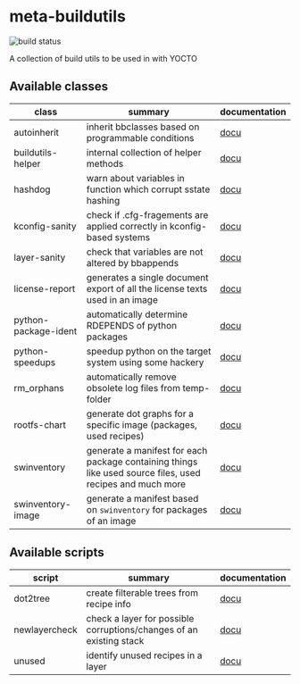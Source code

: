 # meta-buildutils

![build status](https://github.com/priv-kweihmann/meta-buildutils/workflows/push/badge.svg)

A collection of build utils to be used in with YOCTO

## Available classes

| class                | summary                                                                                                   | documentation                        |
| -------------------- | --------------------------------------------------------------------------------------------------------- | ------------------------------------ |
| autoinherit          | inherit bbclasses based on programmable conditions                                                        | [docu](docs/autoinherit.md)          |
| buildutils-helper    | internal collection of helper methods                                                                     | [docu](docs/buildutils-helper.md)    |
| hashdog              | warn about variables in function which corrupt sstate hashing                                             | [docu](docs/hashdog.md)              |
| kconfig-sanity       | check if .cfg-fragements are applied correctly in kconfig-based systems                                   | [docu](docs/kconfig-sanity.md)       |
| layer-sanity         | check that variables are not altered by bbappends                                                         | [docu](docs/layer-sanity.md)         |
| license-report       | generates a single document export of all the license texts used in an image                              | [docu](docs/license_report.md)       |
| python-package-ident | automatically determine RDEPENDS of python packages                                                       | [docu](docs/python-package-ident.md) |
| python-speedups      | speedup python on the target system using some hackery                                                    | [docu](docs/python-speedups.md)      |
| rm_orphans           | automatically remove obsolete log files from temp-folder                                                  | [docu](docs/rm_orphans.md)           |
| rootfs-chart         | generate dot graphs for a specific image (packages, used recipes)                                         | [docu](docs/rootfs-chart.md)         |
| swinventory          | generate a manifest for each package containing things like used source files, used recipes and much more | [docu](docs/swinventory.md)          |
| swinventory-image    | generate a manifest based on `swinventory` for packages of an image                                       | [docu](docs/swinventory-image.md)    |

## Available scripts

| script        | summary                                                             | documentation                         |
| ------------- | ------------------------------------------------------------------- | ------------------------------------- |
| dot2tree      | create filterable trees from recipe info                            | [docu](docs/scripts-dot2tree.md)      |
| newlayercheck | check a layer for possible corruptions/changes of an existing stack | [docu](docs/scripts-newlayercheck.md) |
| unused        | identify unused recipes in a layer                                  | [docu](docs/scripts-unused.md)        |
